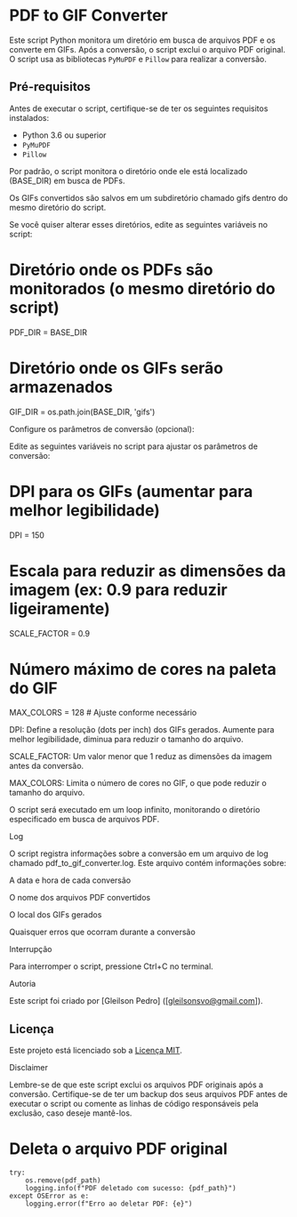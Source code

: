 # PDF to GIF Converter

Este script Python monitora um diretório em busca de arquivos PDF e os converte em GIFs. Após a conversão, o script exclui o arquivo PDF original. O script usa as bibliotecas `PyMuPDF` e `Pillow` para realizar a conversão.

## Pré-requisitos

Antes de executar o script, certifique-se de ter os seguintes requisitos instalados:

*   Python 3.6 ou superior
*   `PyMuPDF`
*   `Pillow`


Por padrão, o script monitora o diretório onde ele está localizado (BASE_DIR) em busca de PDFs.

Os GIFs convertidos são salvos em um subdiretório chamado gifs dentro do mesmo diretório do script.

Se você quiser alterar esses diretórios, edite as seguintes variáveis no script:

# Diretório onde os PDFs são monitorados (o mesmo diretório do script)
PDF_DIR = BASE_DIR

# Diretório onde os GIFs serão armazenados
GIF_DIR = os.path.join(BASE_DIR, 'gifs')

Configure os parâmetros de conversão (opcional):

Edite as seguintes variáveis no script para ajustar os parâmetros de conversão:

# DPI para os GIFs (aumentar para melhor legibilidade)
DPI = 150

# Escala para reduzir as dimensões da imagem (ex: 0.9 para reduzir ligeiramente)
SCALE_FACTOR = 0.9

# Número máximo de cores na paleta do GIF
MAX_COLORS = 128 # Ajuste conforme necessário

DPI: Define a resolução (dots per inch) dos GIFs gerados. Aumente para melhor legibilidade, diminua para reduzir o tamanho do arquivo.

SCALE_FACTOR: Um valor menor que 1 reduz as dimensões da imagem antes da conversão.

MAX_COLORS: Limita o número de cores no GIF, o que pode reduzir o tamanho do arquivo.


O script será executado em um loop infinito, monitorando o diretório especificado em busca de arquivos PDF.

Log

O script registra informações sobre a conversão em um arquivo de log chamado pdf_to_gif_converter.log. Este arquivo contém informações sobre:

A data e hora de cada conversão

O nome dos arquivos PDF convertidos

O local dos GIFs gerados

Quaisquer erros que ocorram durante a conversão

Interrupção

Para interromper o script, pressione Ctrl+C no terminal.

Autoria

Este script foi criado por [Gleilson Pedro] ([gleilsonsvo@gmail.com]).

## Licença
Este projeto está licenciado sob a [Licença MIT](LICENSE).

Disclaimer

Lembre-se de que este script exclui os arquivos PDF originais após a conversão. Certifique-se de ter um backup dos seus arquivos PDF antes de executar o script ou comente as linhas de código responsáveis pela exclusão, caso deseje mantê-los.

# Deleta o arquivo PDF original
    try:
        os.remove(pdf_path)
        logging.info(f"PDF deletado com sucesso: {pdf_path}")
    except OSError as e:
        logging.error(f"Erro ao deletar PDF: {e}")
